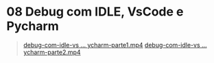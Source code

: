 # 08 Debug com IDLE, VsCode e Pycharm

>[debug-com-idle-vs ... ycharm-parte1.mp4](https://drive.google.com/file/d/1WjXcXKwlGlcnd56ZZBeIWHKCqwQbzHhN/view)
>[debug-com-idle-vs ... ycharm-parte2.mp4](https://drive.google.com/file/d/1Wj7sCb9ltmSPyCW3P0ct4P--34fkadQ9/view?usp=classroom_web&authuser=1)